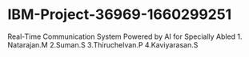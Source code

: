 # IBM-Project-36969-1660299251
Real-Time Communication System Powered by AI for Specially Abled
               1. Natarajan.M
               2.Suman.S
               3.Thiruchelvan.P
               4.Kaviyarasan.S
